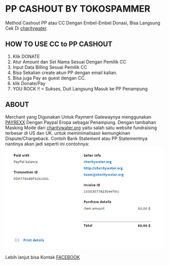 # PP CASHOUT BY TOKOSPAMMER

Method Cashout PP atau CC Dengan Embel-Embel Donasi, Bisa Langsung Cek Di [charitywater](https://charitywater.me/).

## HOW TO USE CC to PP CASHOUT

1. Klik DONATE 
2. Atur Amount dan Set Nama Sesuai Dengan Pemilik CC
3. Input Data Billing Sesuai Pemilik CC
4. Bisa Sekalian create akun PP dengan email kalian.
5. Bisa juga Pay as guest dengan CC.
6. klik Donate/Pay
7. YOU ROCK !! = Sukses, Duit Langsung Masuk ke PP Penampung

## ABOUT 

Merchant yang Digunakan Untuk Payment Gatewaynya menggunakan [PAYREXX](https://www.payrexx.com/en/home/) Dengan Paypal Eropa sebagai Penampung.
Dengan tambahan Masking Mode dari [charitywater.org](https://www.charitywater.org/) yaitu salah satu website fundraising terbesar di US dan UK. untuk meminimalisasir kemungkinan Dispute/Chargeback.
Contoh Bank Statement atau PP Statementnya nantinya akan jadi seperti ini contohnya:
<img src="images/succes.png">

Lebih lanjut bisa Kontak [FACEBOOK](https://www.facebook.com/grimmjow.id)
